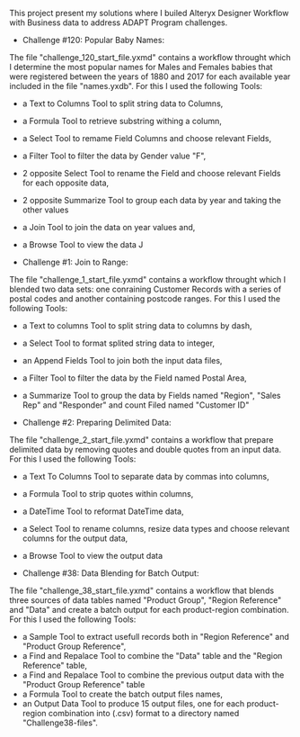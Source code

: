 
This project present my solutions where I builed Alteryx Designer Workflow with Business data to address ADAPT Program challenges.


* Challenge #120: Popular Baby Names:
 
The file "challenge_120_start_file.yxmd" contains a workflow throught which I determine the most popular names for Males and Females babies that were registered between the years of 1880 and 2017 for each available year included in the file "names.yxdb". For this I used the following Tools:

   * a Text to Columns Tool to split string data to Columns,
   * a Formula Tool to retrieve substring withing a column,
   * a Select Tool to remame Field Columns and choose relevant Fields,
   * a Filter Tool to filter the data by Gender value "F",
   * 2 opposite Select Tool to rename the Field and choose relevant Fields for each opposite data,
   * 2 opposite Summarize Tool to group each data by year and taking the other values
   * a Join Tool to join the data on year values and,
   * a Browse Tool to view the data J          

* Challenge #1: Join to Range:

The file "challenge_1_start_file.yxmd" contains a workflow throught which I blended two data sets: one conraining Customer Records with a series of postal codes and another containing postcode ranges. For this I used the following Tools:

   * a Text to columns Tool to split string data to columns by dash,
   * a Select Tool to format splited string data to integer,
   * an Append Fields Tool to join both the input data files,
   * a Filter Tool to filter the data by the Field named Postal Area,
   * a Summarize Tool to group the data by Fields named "Region", "Sales Rep" and "Responder" and count Filed named "Customer ID"      

* Challenge #2: Preparing Delimited Data:

The file "challenge_2_start_file.yxmd" contains a workflow that prepare delimited data by removing quotes and double quotes from an input data. For this I used the following Tools:

   * a Text To Columns Tool to separate data by commas into columns, 
   * a Formula Tool to strip quotes within columns,
   * a DateTime Tool to reformat DateTime data,
   * a Select Tool to rename columns, resize data types and choose relevant columns for the output data,
   * a Browse Tool to view the output data

* Challenge #38: Data Blending for Batch Output:

The file "challenge_38_start_file.yxmd" contains a workflow that blends three sources of data tables named "Product Group", "Region Reference" and "Data" and create a batch output for each product-region combination. For this I used the following Tools:

   * a Sample Tool to extract usefull records both in "Region Reference" and "Product Group Reference",
   * a Find and Repalace Tool to combine the "Data" table and the "Region Reference" table,
   * a Find and Repalace Tool to combine the previous output data with the "Product Group Reference" table
   * a Formula Tool to create the batch output files names,
   * an Output Data Tool to produce 15 output files, one for each product-region combination into (.csv) format to a directory named "Challenge38-files".


